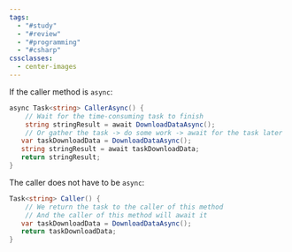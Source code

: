 ```yaml
---
tags:
  - "#study"
  - "#review"
  - "#programming"
  - "#csharp"
cssclasses:
  - center-images
---
```

If the caller method is `async`:


```cs
async Task<string> CallerAsync() {
	// Wait for the time-consuming task to finish
	string stringResult = await DownloadDataAsync();
	// Or gather the task -> do some work -> await for the task later
   var taskDownloadData = DownloadDataAsync();
   string stringResult = await taskDownloadData;
   return stringResult;
}

```

The caller does not have to be `async`:


```cs
Task<string> Caller() {
	// We return the task to the caller of this method
	// And the caller of this method will await it
   var taskDownloadData = DownloadDataAsync();
   return taskDownloadData;
}
```
